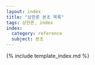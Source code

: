 ```yaml
---
layout: index
title: "상한론 본초 목록"
tags: 상한론, index
index:
  category: reference
  subject: 본초
---
```


{% include template_index.md %}
